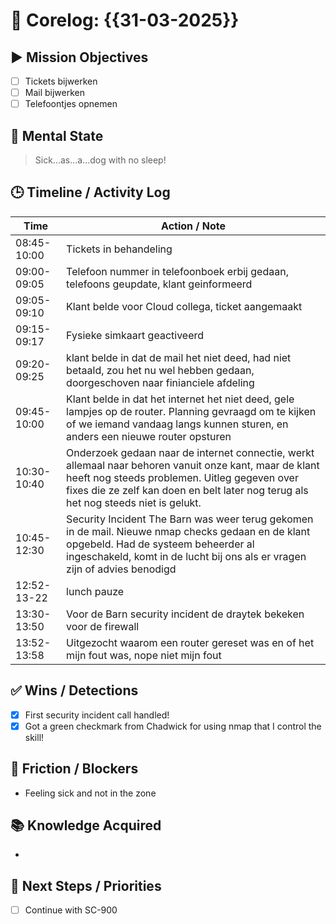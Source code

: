 # 🧠 Corelog: {{31-03-2025}}

## ▶️ Mission Objectives
- [ ] Tickets bijwerken
- [ ] Mail bijwerken
- [ ] Telefoontjes opnemen

## 🧠 Mental State
> Sick...as...a...dog with no sleep!

## 🕒 Timeline / Activity Log
| Time       | Action / Note                          |
|------------|----------------------------------------|
| 08:45-10:00 | Tickets in behandeling |
| 09:00-09:05 | Telefoon nummer in telefoonboek erbij gedaan, telefoons geupdate, klant geinformeerd |
| 09:05-09:10 | Klant belde voor Cloud collega, ticket aangemaakt |
| 09:15-09:17 | Fysieke simkaart geactiveerd |
| 09:20-09:25 | klant belde in dat de mail het niet deed, had niet betaald, zou het nu wel hebben gedaan, doorgeschoven naar finianciele afdeling |
| 09:45-10:00 | Klant belde in dat het internet het niet deed, gele lampjes op de router. Planning gevraagd om te kijken of we iemand vandaag langs kunnen sturen, en anders een nieuwe router opsturen |
| 10:30-10:40 | Onderzoek gedaan naar de internet connectie, werkt allemaal naar behoren vanuit onze kant, maar de klant heeft nog steeds problemen. Uitleg gegeven over fixes die ze zelf kan doen en belt later nog terug als het nog steeds niet is gelukt. |
| 10:45-12:30 | Security Incident The Barn was weer terug gekomen in de mail. Nieuwe nmap checks gedaan en de klant opgebeld. Had de systeem beheerder al ingeschakeld, komt in de lucht bij ons als er vragen zijn of advies benodigd |
| 12:52-13-22 | lunch pauze |
| 13:30-13:50 | Voor de Barn security incident de draytek bekeken voor de firewall |
| 13:52-13:58 | Uitgezocht waarom een router gereset was en of het mijn fout was, nope niet mijn fout |


## ✅ Wins / Detections
- [x] First security incident call handled!
- [x] Got a green checkmark from Chadwick for using nmap that I control the skill!

## 🛑 Friction / Blockers
- Feeling sick and not in the zone

## 📚 Knowledge Acquired
- 

## 🧭 Next Steps / Priorities
- [ ] Continue with SC-900
